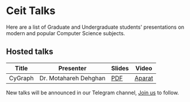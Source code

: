 
# Ceit Talks
Here are a list of Graduate and Undergraduate students' presentations on modern and popular Computer Science subjects. 
## Hosted talks
|Title|Presenter|Slides|Video|
|--|--|--|--|
|CyGraph|Dr. Motahareh Dehghan| [PDF](https://github.com/CEIT-SSC/Talks/blob/master/slides/cygraph.pdf) | [Aparat](https://www.aparat.com/v/cTA7P?playlist=682772) |

New talks will be announced in our Telegram channel, [Join us](https://t.me/ceit_ssc) to follow.
